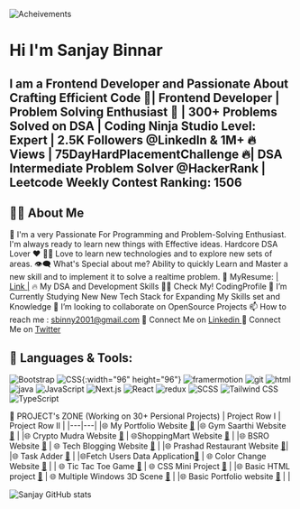 ![Acheivements](https://github.com/Binnar81/Binnar81/blob/b63721615d8c57abaf5520f8ea32da8c9479db48/Images/Hardwork.png)

# Hi  I'm Sanjay Binnar
## I am a Frontend Developer and  Passionate About Crafting Efficient Code 🚀| Frontend Developer  | Problem Solving Enthusiast 🧠  | 300+ Problems Solved on DSA | Coding Ninja Studio Level: Expert | 2.5K Followers @LinkedIn & 1M+ 🔥 Views  | 75DayHardPlacementChallenge 🔥| DSA Intermediate Problem Solver @HackerRank | Leetcode Weekly Contest Ranking: 1506

## 🙋‍♂️ About Me

🥋 I'm a very Passionate For Programming and Problem-Solving Enthusiast. I'm always ready to learn new things with Effective ideas. Hardcore DSA Lover ❤
👨‍💻 Love to learn new technologies and to explore new sets of areas.
👁‍🗨 What's Special about me?
Ability to quickly Learn and Master a new skill and to implement it to solve a realtime problem.
📔 MyResume: [| Link |](https://drive.google.com/file/d/1LWeNSOpk6muZH-wTZ6evVHOGfCCApos7/view)
🔥 My DSA and Development Skills
👨‍💻 Check My! CodingProfile
📘 I’m Currently Studying New New Tech Stack for Expanding My Skills set and Knowledge
👯 I’m looking to collaborate on OpenSource Projects
📫 How to reach me : sbinny2001@gmail.com
🔗 Connect Me on [Linkedin ]((https://www.linkedin.com/in/sanjay-binnar/))
🔗 Connect Me on [Twitter](https://twitter.com/sanjay_binnar)

## 🚀 Languages & Tools: 
![Bootstrap](https://github.com/Binnar81/Binnar81/blob/b63721615d8c57abaf5520f8ea32da8c9479db48/Images/bootstrap.jpeg) ![CSS](https://github.com/Binnar81/Binnar81/blob/b63721615d8c57abaf5520f8ea32da8c9479db48/Images/CSS3.png){:width="96" height="96"} ![framermotion](https://github.com/Binnar81/Binnar81/blob/b63721615d8c57abaf5520f8ea32da8c9479db48/Images/framermotion.jpeg) ![git](https://github.com/Binnar81/Binnar81/blob/b63721615d8c57abaf5520f8ea32da8c9479db48/Images/git.png) ![html](https://github.com/Binnar81/Binnar81/blob/b63721615d8c57abaf5520f8ea32da8c9479db48/Images/html5.png) ![java](https://github.com/Binnar81/Binnar81/blob/b63721615d8c57abaf5520f8ea32da8c9479db48/Images/java.png) ![JavaScript](https://github.com/Binnar81/Binnar81/blob/b63721615d8c57abaf5520f8ea32da8c9479db48/Images/js.jpeg) ![Next.js](https://github.com/Binnar81/Binnar81/blob/b63721615d8c57abaf5520f8ea32da8c9479db48/Images/Next.png) ![React](https://github.com/Binnar81/Binnar81/blob/b63721615d8c57abaf5520f8ea32da8c9479db48/Images/react.png) ![redux](https://github.com/Binnar81/Binnar81/blob/b63721615d8c57abaf5520f8ea32da8c9479db48/Images/redux.png) ![SCSS](https://github.com/Binnar81/Binnar81/blob/b63721615d8c57abaf5520f8ea32da8c9479db48/Images/SCSS.png) ![Tailwind CSS](https://github.com/Binnar81/Binnar81/blob/b63721615d8c57abaf5520f8ea32da8c9479db48/Images/Tailwindcss.png)   ![TypeScript](https://github.com/Binnar81/Binnar81/blob/b63721615d8c57abaf5520f8ea32da8c9479db48/Images/typescript.png)



📝 PROJECT's ZONE (Working on 30+ Persional Projects)
| Project Row I | 	Project Row II |
|---|---|
|🌐 My Portfolio Website [🔗](https://github.com/Binnar81/My-Portfolio-website)	 |🌐 Gym Saarthi Website [🔗](https://github.com/Binnar81/GymSaarthi) |
|🌐 Crypto Mudra Website [🔗](https://github.com/Binnar81/CryptoMudra-Website) |	🌐ShoppingMart Website [🔗](https://github.com/Binnar81/ShoppingMart-Website) |
|🌐 BSRO Website [🔗](https://github.com/Binnar81/BSRO_Website)	| 🌐 Tech Blogging Website [🔗](https://github.com/Binnar81techbloggingwebsite) |
|🌐 Prashad Restaurant Website [🔗](https://github.com/Binnar81/Prashad_Restaurant)|
|🌐 Task Adder [🔗](https://github.com/Binnar81/TaskAdder) | 
|🌐Fetch Users Data Application[🔗](https://github.com/Binnar81fetchUserData-webApplication) |	🌐  Color Change Website [🔗](https://github.com/Binnar81/colorchange_website) |
| 🌐 Tic Tac Toe Game [🔗](https://github.com/Binnar81/Tic-Tac-Toe-Game) |	🌐 CSS Mini Project [🔗](https://github.com/Binnar81/CSS-Mini-Project) |
|🌐 Basic HTML project [🔗](https://github.com/Binnar81/BasicHtmlProject) |	🌐 Multiple Windows 3D Scene [🔗](https://github.com/Binnar81/multipleWindow3dScene) |
|🌐 Basic Portfolio website [🔗](https://github.com/Binnar81/My-Portfolio-)	|  |




![Sanjay GitHub stats](https://github-readme-stats.vercel.app/api?username=Binnar81&hide=contribs,prs)



